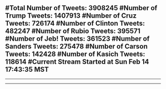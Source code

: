 #Total Number of Tweets: 3908245 
#Number of Trump Tweets: 1407913
#Number of Cruz Tweets: 726174
#Number of Clinton Tweets: 482247
#Number of Rubio Tweets: 395571
#Number of Jeb! Tweets: 361523
#Number of Sanders Tweets: 275478
#Number of Carson Tweets: 142428
#Number of Kasich Tweets: 118614
#Current Stream Started at Sun Feb 14 17:43:35 MST
---
---
---
